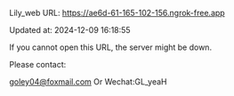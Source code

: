 Lily_web URL: https://ae6d-61-165-102-156.ngrok-free.app

Updated at: 2024-12-09 16:18:55

If you cannot open this URL, the server might be down.

Please contact: 

goley04@foxmail.com Or Wechat:GL_yeaH